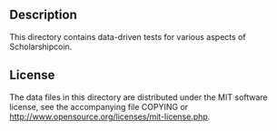 Description
------------

This directory contains data-driven tests for various aspects of Scholarshipcoin.

License
--------

The data files in this directory are distributed under the MIT software
license, see the accompanying file COPYING or
http://www.opensource.org/licenses/mit-license.php.

